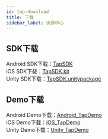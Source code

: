 ```yaml
---
id: tap-download
title: 下载
sidebar_label: 资源中心
---
```


## SDK下载  
Android SDK下载：[TapSDK](https://github.com/xindong/TapSDK_Android/releases)  
iOS SDK下载：[TapSDK.kit](https://github.com/xindong/TapSDK_iOS/releases)  
Unity SDK下载：[TapSDK.unitypackage](https://github.com/xindong/TAPSDK_UPM/releases)  

## Demo下载  

Android Demo下载：[Android_TapDemo](https://github.com/xindong/TapSDK_Android)  
iOS Demo下载：[iOS_TapDemo](https://github.com/xindong/TapSDK_iOS)  
Unity Demo下载：[Unity_TapDemo](#)  
